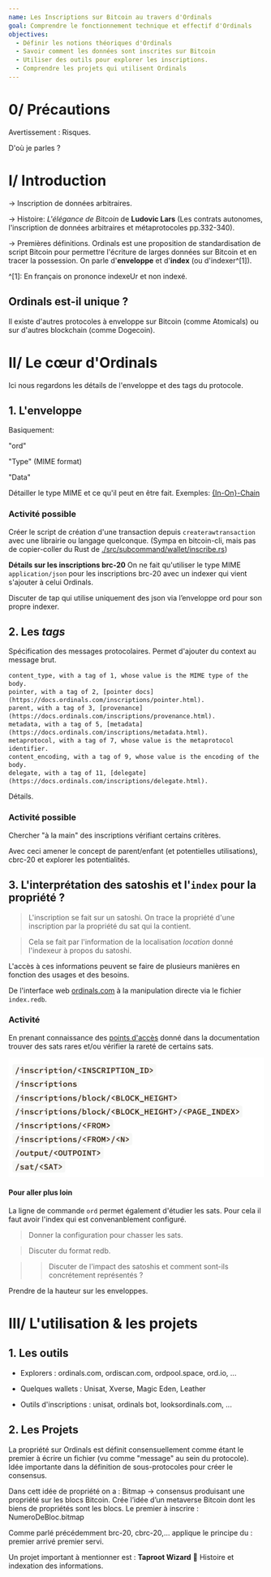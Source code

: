 ```yaml
---
name: Les Inscriptions sur Bitcoin au travers d'Ordinals
goal: Comprendre le fonctionnement technique et effectif d'Ordinals
objectives:
  - Définir les notions théoriques d'Ordinals
  - Savoir comment les données sont inscrites sur Bitcoin 
  - Utiliser des outils pour explorer les inscriptions.
  - Comprendre les projets qui utilisent Ordinals
---
```



# 0/ Précautions

Avertissement : Risques.

D'où je parles ?

# I/ Introduction

-> Inscription de données arbitraires. 

-> Histoire: *L'élégance de Bitcoin* de **Ludovic Lars** (Les contrats autonomes, l'inscription de données arbitraires et métaprotocoles pp.332-340).

-> Premières définitions. 
Ordinals est une proposition de standardisation de script Bitcoin pour permettre l'écriture de larges données sur Bitcoin et en tracer la possession. On parle d'**enveloppe** et d'**index** (ou d'indexer^[1]).

^[1]: En français on prononce indexeUr et non indexé.

## Ordinals est-il unique ?

Il existe d'autres protocoles à enveloppe sur Bitcoin (comme Atomicals) ou sur d'autres blockchain (comme Dogecoin).


# II/ Le cœur d'Ordinals
Ici nous regardons les détails de l'enveloppe et des tags du protocole. 

## 1. L'enveloppe

Basiquement: 

"ord"

"Type" (MIME format) 

"Data"

Détailler le type MIME et ce qu'il peut en être fait. 
Exemples: [{In-On}-Chain](https://6120.eu/posts/in-on-chain/)


### Activité possible
Créer le script de création d'une transaction depuis `createrawtransaction` avec une librairie ou langage quelconque. (Sympa en bitcoin-cli, mais pas de copier-coller du Rust de [./src/subcommand/wallet/inscribe.rs](https://github.com/ordinals/ord))

**Détails sur les inscriptions brc-20**
On ne fait qu'utiliser le type MIME `application/json` pour les inscriptions brc-20 avec un indexer qui vient s'ajouter à celui Ordinals. 

Discuter de tap qui utilise uniquement des json via l’enveloppe ord pour son propre indexer. 

## 2. Les *tags*
Spécification des messages protocolaires. Permet d'ajouter du context au message brut.

```
content_type, with a tag of 1, whose value is the MIME type of the body.
pointer, with a tag of 2, [pointer docs](https://docs.ordinals.com/inscriptions/pointer.html).
parent, with a tag of 3, [provenance](https://docs.ordinals.com/inscriptions/provenance.html).
metadata, with a tag of 5, [metadata](https://docs.ordinals.com/inscriptions/metadata.html).
metaprotocol, with a tag of 7, whose value is the metaprotocol identifier.
content_encoding, with a tag of 9, whose value is the encoding of the body.
delegate, with a tag of 11, [delegate](https://docs.ordinals.com/inscriptions/delegate.html).
```

Détails.


### Activité possible
Chercher "à la main" des inscriptions vérifiant certains critères.

Avec ceci amener le concept de parent/enfant (et potentielles utilisations), cbrc-20 et explorer les potentialités.


## 3. L'interprétation des satoshis et l'`index` pour la propriété ?

> L'inscription se fait sur un satoshi. On trace la propriété d'une inscription par la propriété du sat qui la contient.

> Cela se fait par l'information de la localisation *location* donné l'indexeur à propos du satoshi.  

L'accès à ces informations peuvent se faire de plusieurs manières en fonction des usages et des besoins. 

De l'interface web [ordinals.com](https://ordinals.com) à la manipulation directe via le fichier `index.redb`.

### Activité 

En prenant connaissance des [points d'accès](https://docs.ordinals.com/guides/explorer.html) donné dans la documentation trouver des sats rares et/ou vérifier la rareté de certains sats. 

![API Endpoints](./assets/endpoints_ordinals.png)

#### Pour aller plus loin

La ligne de commande `ord` permet également d'étudier les sats. Pour cela il faut avoir l'index qui est convenanblement configuré. 
> Donner la configuration pour chasser les sats.

> Discuter du format redb. 

>> Discuter de l'impact des satoshis et comment sont-ils concrétement représentés ?

Prendre de la hauteur sur les enveloppes. 


# III/ L'utilisation & les projets

## 1. Les outils

- Explorers : ordinals.com, ordiscan.com, ordpool.space, ord.io, ...

- Quelques wallets : Unisat, Xverse, Magic Eden, Leather

- Outils d'inscriptions : unisat, ordinals bot, looksordinals.com, ...


## 2. Les Projets

La propriété sur Ordinals est définit consensuellement comme étant le premier à écrire un fichier (vu comme "message" au sein du protocole). 
Idée importante dans la définition de sous-protocoles pour créer le consensus. 

Dans cett idée de propriété on a : 
Bitmap -> consensus produisant une propriété sur les blocs Bitcoin. Crée l’idée d’un metaverse Bitcoin dont les biens de propriétés sont les blocs. 
Le premier à inscrire : NumeroDeBloc.bitmap

Comme parlé précédemment brc-20, cbrc-20,… applique le principe du : premier arrivé premier servi. 

Un projet important à mentionner est : 
**Taproot Wizard** 🧙 
Histoire et indexation des informations. 
